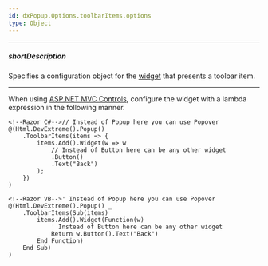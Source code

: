 ```yaml
---
id: dxPopup.Options.toolbarItems.options
type: Object
---
```

---
##### shortDescription
Specifies a configuration object for the [widget](/Documentation/ApiReference/UI_Widgets/dxPopup/Configuration/toolbarItems/#widget) that presents a toolbar item.

---
When using [ASP.NET MVC Controls](/Documentation/Guide/ASP.NET_MVC_Controls/Fundamentals/), configure the widget with a lambda expression in the following manner.

    <!--Razor C#-->// Instead of Popup here you can use Popover
    @(Html.DevExtreme().Popup()
        .ToolbarItems(items => {
            items.Add().Widget(w => w
                // Instead of Button here can be any other widget
                .Button()
                .Text("Back")
            );
        })
    )

    <!--Razor VB-->' Instead of Popup here you can use Popover
    @(Html.DevExtreme().Popup() _
        .ToolbarItems(Sub(items)
            items.Add().Widget(Function(w)
                ' Instead of Button here can be any other widget
                Return w.Button().Text("Back")
            End Function)
        End Sub)
    )